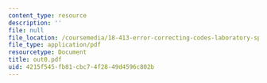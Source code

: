 ```yaml
---
content_type: resource
description: ''
file: null
file_location: /coursemedia/18-413-error-correcting-codes-laboratory-spring-2004/4215f545fb81cbc74f2849d4596c802b_out0.pdf
file_type: application/pdf
resourcetype: Document
title: out0.pdf
uid: 4215f545-fb81-cbc7-4f28-49d4596c802b
---
```

